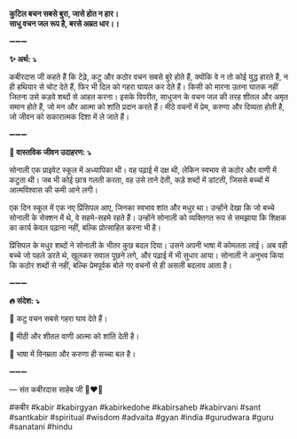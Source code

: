**कुटिल बचन सबसे बुरा, जासे होत न हार। \
साधु वचन जल रूप है, बरसे अम्रत धार।।**

➖➖➖

**✨ अर्थ: ⤵**

कबीरदास जी कहते हैं कि टेढ़े, कटु और कठोर वचन सबसे बुरे होते हैं, क्योंकि वे न तो कोई युद्ध हारते हैं, न ही हथियार से चोट देते हैं, फिर भी दिल को गहरा घायल कर देते हैं। किसी को मारना उतना घातक नहीं जितना उसे कड़वे शब्दों से आहत करना। इसके विपरीत, साधुजन के वचन जल की तरह शीतल और अमृत समान होते हैं, जो मन और आत्मा को शांति प्रदान करते हैं। मीठे वचनों में प्रेम, करुणा और दिव्यता होती है, जो जीवन को सकारात्मक दिशा में ले जाते हैं।

➖➖➖

**🌾 वास्तविक जीवन उदाहरण: ⤵**

सोनाली एक प्राइवेट स्कूल में अध्यापिका थी। वह पढ़ाई में दक्ष थी, लेकिन स्वभाव से कठोर और वाणी में कटुता थी। जब भी कोई छात्र गलती करता, वह उसे ताने देती, कड़े शब्दों में डांटती, जिससे बच्चों में आत्मविश्वास की कमी आने लगी।

एक दिन स्कूल में एक नए प्रिंसिपल आए, जिनका स्वभाव शांत और मधुर था। उन्होंने देखा कि जो बच्चे सोनाली के सेक्शन में थे, वे सहमे-सहमे रहते हैं। उन्होंने सोनाली को व्यक्तिगत रूप से समझाया कि शिक्षक का कार्य केवल पढ़ाना नहीं, बल्कि प्रोत्साहित करना भी है।

प्रिंसिपल के मधुर शब्दों ने सोनाली के भीतर कुछ बदल दिया। उसने अपनी भाषा में कोमलता लाई। अब वही बच्चे जो पहले डरते थे, खुलकर सवाल पूछने लगे, और पढ़ाई में भी सुधार आया। सोनाली ने अनुभव किया कि कठोर शब्दों से नहीं, बल्कि प्रेमपूर्वक बोले गए वचनों से ही असली बदलाव आता है।

➖➖➖

**🔥 संदेश: ⤵**

📌 कटु वचन सबसे गहरा घाव देते हैं।

📌 मीठी और शीतल वाणी आत्मा को शांति देती है।

📌 भाषा में विनम्रता और करुणा ही सच्चा बल है।

➖➖➖

— संत कबीरदास साहेब जी 🙏❤️💯

#कबीर #kabir #kabirgyan #kabirkedohe #kabirsaheb #kabirvani #sant #santkabir #spiritual #wisdom #advaita #gyan #india #gurudwara #guru #sanatani #hindu
